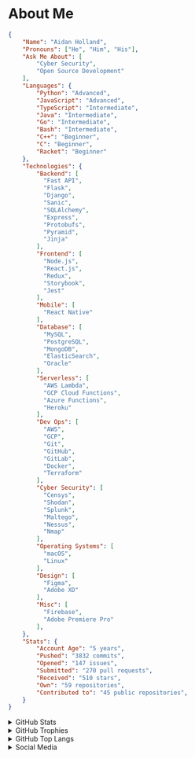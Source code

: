 # About Me

```json
{
    "Name": "Aidan Holland",
    "Pronouns": ["He", "Him", "His"],
    "Ask Me About": [
        "Cyber Security",
        "Open Source Development"
    ],
    "Languages": {
        "Python": "Advanced",
        "JavaScript": "Advanced",
        "TypeScript": "Intermediate",
        "Java": "Intermediate",
        "Go": "Intermediate",
        "Bash": "Intermediate",
        "C++": "Beginner",
        "C": "Beginner",
        "Racket": "Beginner"
    },
    "Technologies": {
        "Backend": [
          "Fast API",
          "Flask", 
          "Django",
          "Sanic",
          "SQLAlchemy",
          "Express",
          "Protobufs",
          "Pyramid",
          "Jinja"
        ],
        "Frontend": [
          "Node.js",
          "React.js",
          "Redux",
          "Storybook",
          "Jest"
        ],
        "Mobile": [
          "React Native"
        ],
        "Database": [
          "MySQL",
          "PostgreSQL",
          "MongoDB",
          "ElasticSearch",
          "Oracle"
        ],
        "Serverless": [
          "AWS Lambda",
          "GCP Cloud Functions",
          "Azure Functions",
          "Heroku"
        ],
        "Dev Ops": [
          "AWS",
          "GCP",
          "Git",
          "GitHub",
          "GitLab",
          "Docker",
          "Terraform"
        ],
        "Cyber Security": [
          "Censys",
          "Shodan",
          "Splunk",
          "Maltego",
          "Nessus",
          "Nmap"
        ],
        "Operating Systems": [
          "macOS",
          "Linux"
        ],
        "Design": [
          "Figma",
          "Adobe XD"
        ],
        "Misc": [
          "Firebase",
          "Adobe Premiere Pro"
        ],
    },
    "Stats": {
        "Account Age": "5 years",
        "Pushed": "3832 commits",
        "Opened": "147 issues",
        "Submitted": "270 pull requests",
        "Received": "510 stars",
        "Own": "59 repositories",
        "Contributed to": "45 public repositories",
    }
}

```

<details>
  <summary>GitHub Stats</summary>

[![GitHub stats card]](https://github.com/anuraghazra/github-readme-stats)

</details>

<details>
  <summary>GitHub Trophies</summary>

[![GitHub Trophies]](https://github.com/ryo-ma/github-profile-trophy)

</details>

<details>
  <summary>GitHub Top Langs</summary>

[![GitHub Top Langs]](https://github.com/anuraghazra/github-readme-stats)

</details>

<details>
  <summary>Social Media</summary>
 
<a rel=“me” href=“https://infosec.exchange/@thehappydinoa”>Mastodon</a>
</details>

<!-- Links -->

[github stats card]: https://github-readme-stats.vercel.app/api?username=thehappydinoa
[github trophies]: https://github-profile-trophy.vercel.app/?username=thehappydinoa&column=4&margin-w=18&margin-h=15
[github top langs]: https://github-readme-stats.vercel.app/api/top-langs/?username=thehappydinoa&layout=compact
